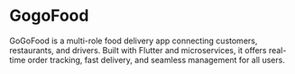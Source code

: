 # GogoFood
GoGoFood is a multi-role food delivery app connecting customers, restaurants, and drivers. Built with Flutter and microservices, it offers real-time order tracking, fast delivery, and seamless management for all users.

